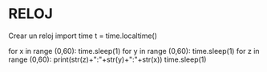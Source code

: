 # RELOJ
Crear un reloj
import time
t = time.localtime()

for x in range (0,60):
    time.sleep(1)
    for y in range (0,60):
        time.sleep(1)
        for z in range (0,60):
            print(str(z)+":"+str(y)+":"+str(x))
            time.sleep(1)

    
        